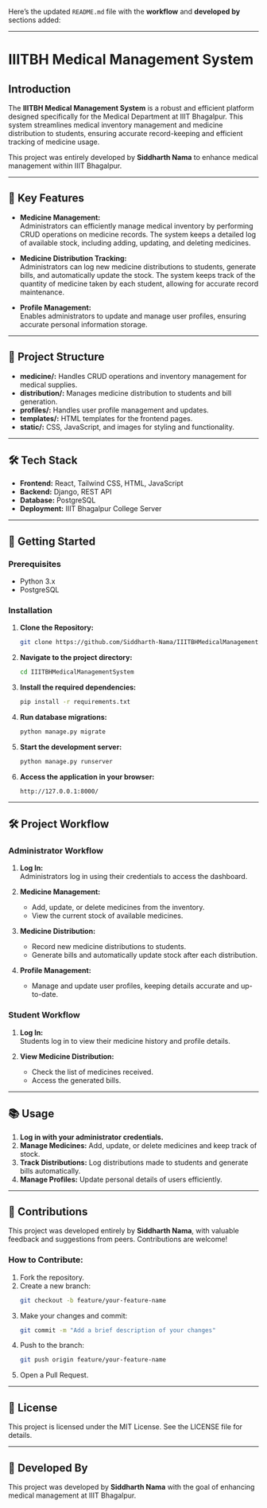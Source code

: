 Here’s the updated `README.md` file with the **workflow** and **developed by** sections added:  

---

# IIITBH Medical Management System

## Introduction
The **IIITBH Medical Management System** is a robust and efficient platform designed specifically for the Medical Department at IIIT Bhagalpur. This system streamlines medical inventory management and medicine distribution to students, ensuring accurate record-keeping and efficient tracking of medicine usage.  

This project was entirely developed by **Siddharth Nama** to enhance medical management within IIIT Bhagalpur.  

---

## 🌟 Key Features

- **Medicine Management:**  
  Administrators can efficiently manage medical inventory by performing CRUD operations on medicine records. The system keeps a detailed log of available stock, including adding, updating, and deleting medicines.

- **Medicine Distribution Tracking:**  
  Administrators can log new medicine distributions to students, generate bills, and automatically update the stock. The system keeps track of the quantity of medicine taken by each student, allowing for accurate record maintenance.

- **Profile Management:**  
  Enables administrators to update and manage user profiles, ensuring accurate personal information storage.

---

## 📁 Project Structure

- **medicine/:** Handles CRUD operations and inventory management for medical supplies.  
- **distribution/:** Manages medicine distribution to students and bill generation.  
- **profiles/:** Handles user profile management and updates.  
- **templates/:** HTML templates for the frontend pages.  
- **static/:** CSS, JavaScript, and images for styling and functionality.  

---

## 🛠️ Tech Stack

- **Frontend:** React, Tailwind CSS, HTML, JavaScript  
- **Backend:** Django, REST API  
- **Database:** PostgreSQL  
- **Deployment:** IIIT Bhagalpur College Server  

---

## 🚀 Getting Started

### Prerequisites
- Python 3.x  
- PostgreSQL  

### Installation

1. **Clone the Repository:**
   ```bash
   git clone https://github.com/Siddharth-Nama/IIITBHMedicalManagementSystem.git
   ```
2. **Navigate to the project directory:**
   ```bash
   cd IIITBHMedicalManagementSystem
   ```
3. **Install the required dependencies:**
   ```bash
   pip install -r requirements.txt
   ```
4. **Run database migrations:**
   ```bash
   python manage.py migrate
   ```
5. **Start the development server:**
   ```bash
   python manage.py runserver
   ```
6. **Access the application in your browser:**
   ```
   http://127.0.0.1:8000/
   ```

---

## 🛠️ Project Workflow  

### Administrator Workflow  
1. **Log In:**  
   Administrators log in using their credentials to access the dashboard.  

2. **Medicine Management:**  
   - Add, update, or delete medicines from the inventory.  
   - View the current stock of available medicines.  

3. **Medicine Distribution:**  
   - Record new medicine distributions to students.  
   - Generate bills and automatically update stock after each distribution.  

4. **Profile Management:**  
   - Manage and update user profiles, keeping details accurate and up-to-date.  

### Student Workflow  
1. **Log In:**  
   Students log in to view their medicine history and profile details.  

2. **View Medicine Distribution:**  
   - Check the list of medicines received.  
   - Access the generated bills.  

---

## 📚 Usage

1. **Log in with your administrator credentials.**  
2. **Manage Medicines:** Add, update, or delete medicines and keep track of stock.  
3. **Track Distributions:** Log distributions made to students and generate bills automatically.  
4. **Manage Profiles:** Update personal details of users efficiently.  

---

## 🤝 Contributions

This project was developed entirely by **Siddharth Nama**, with valuable feedback and suggestions from peers. Contributions are welcome!  

### How to Contribute:
1. Fork the repository.  
2. Create a new branch:
   ```bash
   git checkout -b feature/your-feature-name
   ```
3. Make your changes and commit:
   ```bash
   git commit -m "Add a brief description of your changes"
   ```
4. Push to the branch:
   ```bash
   git push origin feature/your-feature-name
   ```
5. Open a Pull Request.  

---

## 📜 License
This project is licensed under the MIT License. See the LICENSE file for details.  

---

## 👥 Developed By  
This project was developed by **Siddharth Nama** with the goal of enhancing medical management at IIIT Bhagalpur.  
